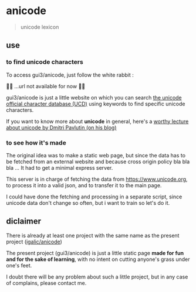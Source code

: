 # anicode

> unicode lexicon

## use

### to find unicode characters

To access gui3/anicode, just follow the white rabbit :

🐰🐰 ...url not available for now 🐰🐰

gui3/anicode is just a little website
on which you can search 
[the unicode official character database (UCD)](https://www.unicode.org/Public/UCD/latest/ucd/UnicodeData.txt)
using keywords to find specific unicode characters.

If you want to know more about **unicode** in general,
here's a [worthy lecture about unicode by Dmitri Pavlutin (on his blog)](https://dmitripavlutin.com/what-every-javascript-developer-should-know-about-unicode/)

### to see how it's made

The original idea was to make a static web page,
but since the data has to be fetched from an external website
and because cross origin policy bla bla bla ...
It had to get a minimal express server.

This server is in charge of fetching the data 
from https://www.unicode.org,
to process it into a valid json,
and to transfer it to the main page.

I could have done the fetching and processing in a separate script,
since unicode data don't change so often,
but i want to train so let's do it.

## diclaimer

There is already at least one project
with the same name as the present project ([igalic/anicode](https://github.com/igalic/anicode))

The present project (gui3/anicode)
is just a little static page **made for fun
and for the sake of learning**,
with no intent on cutting anyone's grass under one's feet.

I doubt there will be any problem about such a little project,
but in any case of complains, please contact me.
